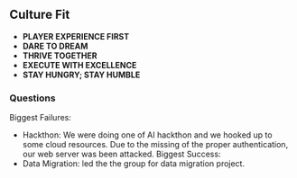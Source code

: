 ## Culture Fit
- **PLAYER EXPERIENCE FIRST**
- **DARE TO DREAM**
- **THRIVE TOGETHER**
- **EXECUTE WITH EXCELLENCE**
- **STAY HUNGRY; STAY HUMBLE**

### Questions
Biggest Failures:
- Hackthon: We were doing one of AI hackthon and we hooked up to some cloud resources. Due to the missing of the proper authentication, our web server was been attacked. 
Biggest Success:
- Data Migration: led the the group for data migration project. 
